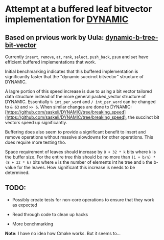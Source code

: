 # Attempt at a buffered leaf bitvector implementation for [DYNAMIC](https://github.com/xxsds/DYNAMIC)

## Based on prvious work by Uula: [dynamic-b-tree-bit-vector](https://github.com/uulau/dynamic-b-tree-bit-vector)

Currently `insert`, `remove`, `at`, `rank`, `select`, `push_back`, `psum` and `set` have efficient buffered implementations that work.

Initial benchmarking indicates that this buffered implementation is significantly faster that the "dynamic succinct bitvector" structure of DYNAMIC. 

A lagre portion of this speed increase is due to using a bit vector tailored data structure instead of the more general packed_vector structure of DYNAMIC. Essentially `% int_per_word` and `/ int_per_word` can be changed to `& 63` and `>> 6`. When similar changes are done to DYNAMIC: [https://github.com/saskeli/DYNAMIC/tree/breaking_speed](https://github.com/saskeli/DYNAMIC/tree/breaking_speed), the succinct bit vectors speed up significantly.

Buffering does also seem to provide a significant benefit to insert and remove operations without massive slowdowns for other operations. This does require more testing tho.

Space requirement of leaves should increase by `8 + 32 * k` bits where `k` is the buffer size. For the entire tree this should be no more than `(1 + b/n) * (8 + 32 * k)` bits where `n` is the number of elements int he tree and `b` the b-value for the leaves. How significant this increase is needs to be determined.

## TODO:

* Possibly create tests for non-core operations to ensure that they work as expected

* Read through code to clean up hacks

* More benchmarking

**Note:** I have no idea how Cmake works. But it seems to...
